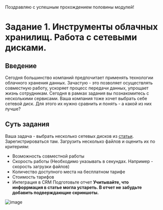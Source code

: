 Поздравляю с успешным прохождением половины модулей!
# Задание 1. Инструменты облачных хранилищ. Работа с сетевыми дисками.
## Введение 
Сегодня большинство компаний предпочитает применять технологии облачного хранения данных. Зачастую - это позволяет осуществлять совместную работу, ускоряет процесс передачи данных, упрощает жизнь сотрудникам. Сегодня в рамках задания вы познакомитесь с несколькими сервисами.
Ваша компания тоже хочет выбрать себе сетевой диск. Для этого их нужно сравнить и понять - а какой из них лучше?
## Суть задания
Ваша задача - выбрать несколько сетевых дисков из [статьи](https://journal.tinkoff.ru/list/best-cloud-services/). Зарегистрироваться там. Загрузить несколько файлов и оценить их по критериям:
- Возможность совместной работы
- Скорость работы (Необходимо указывать в секундах. Например - скорость загрузки файлов)
- Количество доступного места на бесплатном тарифе
- Стоимость тарифов
- Интеграция в CRM
Подготовьте отчет
**Учитывайте, что инфоррмация в статье могла устареть. В отчет не забудьте добавить подверждающие скриншоты.**


![image](https://github.com/user-attachments/assets/fba5800d-fee6-4720-93f9-b51b43271858)
